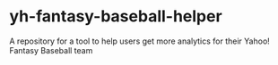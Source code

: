 # yh-fantasy-baseball-helper
A repository for a tool to help users get more analytics for their Yahoo! Fantasy Baseball team
